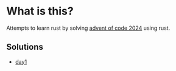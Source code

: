 # What is this?

Attempts to learn rust by solving [advent of code 2024](https://adventofcode.com/) using rust.

## Solutions

- [day1](/day1/ReadMe.md)
